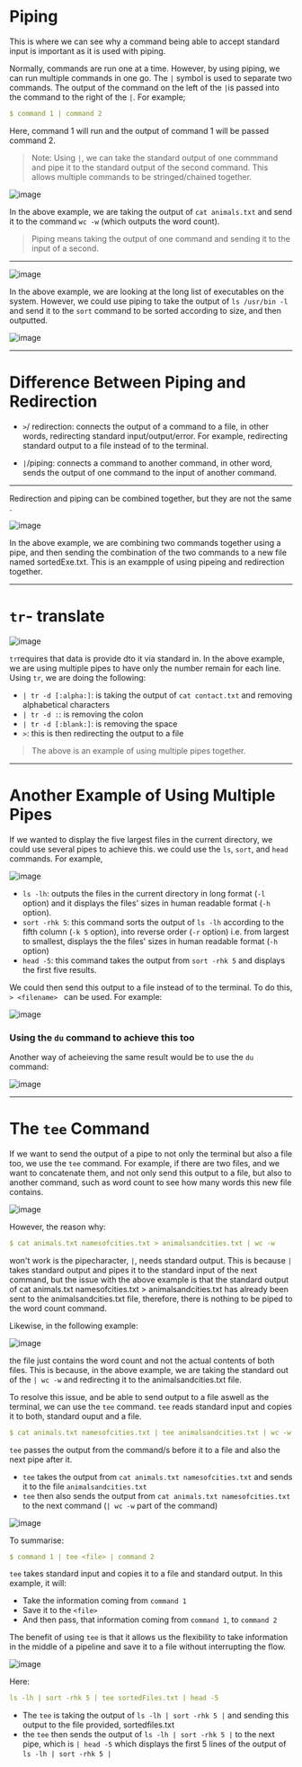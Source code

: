 # Piping 

This is where we can see why a command being able to accept standard input is important as it is used with piping.

Normally, commands are run one at a time. However, by using piping, we can run multiple commands in one go. The `|` symbol is used to separate two commands. The output of the command on the left of the `|`is passed into the command to the right of the `|`. For example;

```yaml
$ command 1 | command 2
```
Here, command 1 will run and the output of command 1 will be passed command 2.

> Note: Using `|`, we can take the standard output of one commmand and pipe it to the standard output of the second command. This allows multiple commands to be stringed/chained together.

![image](https://user-images.githubusercontent.com/107522496/198016325-c58b6330-a6ae-4933-b6d9-78cc88dfa8a6.png)
 
In the above example, we are taking the output of `cat animals.txt` and send it to the command `wc -w` (which outputs the word count). 

> Piping means taking the output of one command and sending it to the input of a second.

---

![image](https://user-images.githubusercontent.com/107522496/198063744-b7ce5c95-fcab-4dd7-83ab-c6af77971ef2.png)

In the above example, we are looking at the long list of executables on the system. However, we could use piping to take the output of `ls /usr/bin -l` and send it to the `sort` command to be sorted according to size, and then outputted.

![image](https://user-images.githubusercontent.com/107522496/198059326-f7637aef-9d69-435a-9051-e20c24ade619.png)

 ---
 
 # Difference Between Piping and Redirection
 
 * `>`/ redirection: connects the output of a command to a file, in other words, redirecting standard input/output/error. For example, redirecting standard output to a file instead of to the terminal. 
   
 * `|`/piping: connects a command to another command, in other word, sends the output of one command to the input of another command. 

---

Redirection and piping can be combined together, but they are not the same .   

![image](https://user-images.githubusercontent.com/107522496/198067941-d1e74b0e-7dd5-4c5c-8144-b49c11838de7.png)

In the above example, we are combining two commands together using a pipe, and then sending the combination of the two commands to a new file named sortedExe.txt. This is an exampple of using pipeing and redirection together. 

---

# `tr`- translate 

![image](https://user-images.githubusercontent.com/107522496/198072900-ee1ed4a9-ddec-4c93-b7bf-02fb66dc4e4b.png)

`tr`requires that data is provide dto it via standard in. In the above example, we are using multiple pipes to have only the number remain for each line. Using `tr`, we are doing the following:

* `| tr -d [:alpha:]`: is taking the output of `cat contact.txt` and removing alphabetical characters
* ` | tr -d : `: is removing the colon 
* `| tr -d [:blank:]`: is removing the space 
* `>`: this is then redirecting the output to a file 

> The above is an example of using multiple pipes together.   
---

# Another Example of Using Multiple Pipes 

If we wanted to display the five largest files in the current directory, we could use several pipes to achieve this. we could use the `ls`, `sort`, and `head` commands. For example, 

![image](https://user-images.githubusercontent.com/107522496/198230663-41270d4e-0315-4fb7-82dd-cd90c8a2429d.png)

* `ls -lh`: outputs the files in the current directory in long format (`-l` option) and it displays the files' sizes in human readable format (`-h` option). 
* `sort -rhk 5`: this command sorts the output of `ls -lh` according to the fifth column (`-k 5` option), into reverse order (`-r` option) i.e. from largest to smallest, displays the the files' sizes in human readable format (`-h` option)
* `head -5`: this command takes the output from `sort -rhk 5` and displays the first five results.

We could then send this output to a file instead of to the terminal. To do this, `> <filename> ` can be used. For example:

![image](https://user-images.githubusercontent.com/107522496/198234128-9d7746ca-1c2c-4579-bb64-85523cd60113.png)

### Using the `du` command to achieve this too 

Another way of acheieving the same result would be to use the `du` command:

![image](https://user-images.githubusercontent.com/107522496/198236346-46619982-ce44-4c8b-b6b1-54995a3121f7.png)

---

# The `tee` Command

If we want to send the output of a pipe to not only the terminal but also a file too, we use the `tee` command. For example, if there are two files, and we want to concatenate them, and not only send this output to a file, but also to another command, such as word count to see how many words this new file contains. 

![image](https://user-images.githubusercontent.com/107522496/198244890-e56807c0-0ac9-4ee0-93a4-eb82e728f859.png)

However, the reason why:

```yaml
$ cat animals.txt namesofcities.txt > animalsandcities.txt | wc -w
```
won't work is the pipecharacter, `|`, needs standard output. This is because `|` takes standard output and pipes it to the standard input of the next command, but the issue with the above example is that the standard output of cat animals.txt namesofcities.txt > animalsandcities.txt has already been sent to the animalsandcities.txt file, therefore, there is nothing to be piped to the word count command. 

Likewise, in the following example:

![image](https://user-images.githubusercontent.com/107522496/198247026-de7edb6e-fe4d-48b8-a23b-304b64583232.png)

the file just contains the word count and not the actual contents of both files. This is because, in the above example, we are taking the standard out of the `| wc -w` and redirecting it to the animalsandcities.txt file. 

To resolve this issue, and be able to send output to a file aswell as the terminal, we can use the `tee` command. `tee` reads standard input and copies it to both, standard ouput and a file. 

```yaml
$ cat animals.txt namesofcities.txt | tee animalsandcities.txt | wc -w 
```
`tee` passes the output from the command/s before it to a file and also the next pipe after it. 

* `tee` takes the output from `cat animals.txt namesofcities.txt` and sends it to the file `animalsandcities.txt`
* `tee` then also sends the output from `cat animals.txt namesofcities.txt` to the next command (`| wc -w` part of the command) 

![image](https://user-images.githubusercontent.com/107522496/198252865-e28a1b37-a2f0-4a38-af6e-b7201d05c23d.png)

To summarise:

```yaml
$ command 1 | tee <file> | command 2 
```
`tee` takes standard input and copies it to a file and standard output. In this example, it will: 

* Take the information coming from `command 1`
* Save it to the `<file>`
* And then pass, that information coming from `command 1`, to `command 2`
 
 The benefit of using `tee` is that it allows us the flexibility to take information in the middle of a pipeline and save it to a file without interrupting the flow. 
 
 ![image](https://user-images.githubusercontent.com/107522496/198262535-e49a59bb-f911-4d19-a161-fa81097f5007.png)

Here: 
```yaml
ls -lh | sort -rhk 5 | tee sortedFiles.txt | head -5 
```

* The `tee` is taking the output of `ls -lh | sort -rhk 5 |` and sending this output to the file provided, sortedfiles.txt
* the `tee` then sends the output of `ls -lh | sort -rhk 5 |` to the next pipe, which is `| head -5` which displays the first 5 lines of the output of `ls -lh | sort -rhk 5 |`























